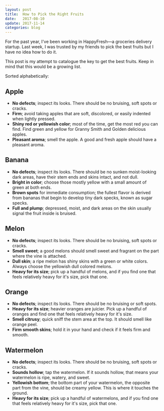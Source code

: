 ```yaml
---
layout: post
title:  How to Pick the Right Fruits
date:   2017-08-10
update: 2017-11-14
categories: blog
---
```

For the past year, I've been working in HappyFresh&mdash;a groceries delivery startup. Last week, I was trusted by my friends to pick the best fruits but I have no idea how to do it.

This post is my attempt to catalogue the key to get the best fruits. Keep in mind that this would be a growing list.

Sorted alphabetically:

## Apple

* **No defects**; inspect its looks. There should be no bruising, soft spots or cracks.
* **Firm**; avoid taking apples that are soft, discolored, or easily indented when lightly pressed.
* **Shiny red or yellowish color**; most of the time, get the most red you can find. Find green and yellow for Granny Smith and Golden delicious apples.
* **Pleasant aroma**; smell the apple. A good and fresh apple should have a pleasant aroma.

## Banana

* **No defects**; inspect its looks. There should be no sunken moist-looking dark areas, have their stem ends and skins intact, and not dull.
* **Bright in color**; choose those mostly yellow with a small amount of green at both ends.
* **Brown spots** for immediate consumption; the fullest flavor is derived from bananas that begin to develop tiny dark specks, known as sugar specks.
* **Full and plump**; depressed, moist, and dark areas on the skin usually signal the fruit inside is bruised.

## Melon

* **No defects**; inspect its looks. There should be no bruising, soft spots or cracks.
* **Smell sweet**; a good melons should smell sweet and fragrant on the part where the vine is attached.
* **Dull skin**; a ripe melon has shiny skins with a green or white colors. Always choose the yellowish dull colored melons.
* **Heavy for its size**; pick up a handful of melons, and if you find one that feels relatively heavy for it's size, pick that one.

## Orange

* **No defects**; inspect its looks. There should be no bruising or soft spots.
* **Heavy for its size**; heavier oranges are juicier. Pick up a handful of oranges and find one that feels relatively heavy for it's size.
* **Smell citrusy**; quick sniff the stem area at the top. It should smell like orange peel.
* **Firm smooth skins**; hold it in your hand and check if it feels firm and smooth.

## Watermelon

* **No defects**; inspect its looks. There should be no bruising, soft spots or cracks.
* **Sounds hollow**; tap the watermelon. If it sounds hollow, that means your watermelon is ripe, watery, and sweet.
* **Yellowish bottom**; the bottom part of your watermelon, the opposite part from the vine, should be creamy yellow. This is where it touches the ground.
* **Heavy for its size**; pick up a handful of watermelons, and if you find one that feels relatively heavy for it's size, pick that one.
